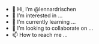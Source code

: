 - 👋 Hi, I’m @lennardrischen
- 👀 I’m interested in ...
- 🌱 I’m currently learning ...
- 💞️ I’m looking to collaborate on ...
- 📫 How to reach me ...

<!---
lennardrischen/lennardrischen is a ✨ special ✨ repository because its `README.md` (this file) appears on your GitHub profile.
You can click the Preview link to take a look at your changes.
--->
